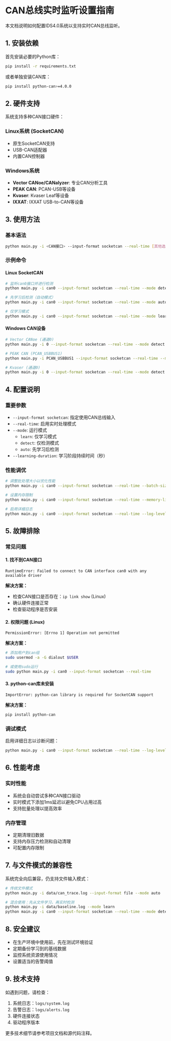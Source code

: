 # CAN总线实时监听设置指南

本文档说明如何配置IDS4.0系统以支持实时CAN总线监听。

## 1. 安装依赖

首先安装必要的Python库：

```bash
pip install -r requirements.txt
```

或者单独安装CAN库：

```bash
pip install python-can>=4.0.0
```

## 2. 硬件支持

系统支持多种CAN接口硬件：

### Linux系统 (SocketCAN)
- 原生SocketCAN支持
- USB-CAN适配器
- 内置CAN控制器

### Windows系统
- **Vector CANoe/CANalyzer**: 专业CAN分析工具
- **PEAK CAN**: PCAN-USB等设备
- **Kvaser**: Kvaser Leaf等设备
- **IXXAT**: IXXAT USB-to-CAN等设备

## 3. 使用方法

### 基本语法

```bash
python main.py -i <CAN接口> --input-format socketcan --real-time [其他选项]
```

### 示例命令

#### Linux SocketCAN
```bash
# 监听can0接口并进行检测
python main.py -i can0 --input-format socketcan --real-time --mode detect

# 先学习后检测（自动模式）
python main.py -i can0 --input-format socketcan --real-time --mode auto --learning-duration 300

# 仅学习模式
python main.py -i can0 --input-format socketcan --real-time --mode learn --learning-duration 120
```

#### Windows CAN设备
```bash
# Vector CANoe (通道0)
python main.py -i 0 --input-format socketcan --real-time --mode detect

# PEAK CAN (PCAN_USBBUS1)
python main.py -i PCAN_USBBUS1 --input-format socketcan --real-time --mode detect

# Kvaser (通道0)
python main.py -i 0 --input-format socketcan --real-time --mode detect
```

## 4. 配置说明

### 重要参数

- `--input-format socketcan`: 指定使用CAN总线输入
- `--real-time`: 启用实时处理模式
- `--mode`: 运行模式
  - `learn`: 仅学习模式
  - `detect`: 仅检测模式
  - `auto`: 先学习后检测
- `--learning-duration`: 学习阶段持续时间（秒）

### 性能调优

```bash
# 调整批处理大小以优化性能
python main.py -i can0 --input-format socketcan --real-time --batch-size 500

# 设置内存限制
python main.py -i can0 --input-format socketcan --real-time --memory-limit 2048

# 启用详细日志
python main.py -i can0 --input-format socketcan --real-time --log-level DEBUG --verbose
```

## 5. 故障排除

### 常见问题

#### 1. 找不到CAN接口
```
RuntimeError: Failed to connect to CAN interface can0 with any available driver
```

**解决方案：**
- 检查CAN接口是否存在：`ip link show` (Linux)
- 确认硬件连接正常
- 检查驱动程序是否安装

#### 2. 权限问题 (Linux)
```
PermissionError: [Errno 1] Operation not permitted
```

**解决方案：**
```bash
# 添加用户到can组
sudo usermod -a -G dialout $USER

# 或使用sudo运行
sudo python main.py -i can0 --input-format socketcan --real-time
```

#### 3. python-can库未安装
```
ImportError: python-can library is required for SocketCAN support
```

**解决方案：**
```bash
pip install python-can
```

### 调试模式

启用详细日志以诊断问题：

```bash
python main.py -i can0 --input-format socketcan --real-time --log-level DEBUG --verbose
```

## 6. 性能考虑

### 实时性能

- 系统会自动尝试多种CAN接口驱动
- 实时模式下添加1ms延迟以避免CPU占用过高
- 支持批量处理以提高效率

### 内存管理

- 定期清理旧数据
- 支持内存压力检测和自动清理
- 可配置内存限制

## 7. 与文件模式的兼容性

系统完全向后兼容，仍支持文件输入模式：

```bash
# 传统文件模式
python main.py -i data/can_trace.log --input-format file --mode auto

# 混合使用：先从文件学习，再实时检测
python main.py -i data/baseline.log --mode learn
python main.py -i can0 --input-format socketcan --real-time --mode detect
```

## 8. 安全建议

- 在生产环境中使用前，先在测试环境验证
- 定期备份学习到的基线数据
- 监控系统资源使用情况
- 设置适当的告警阈值

## 9. 技术支持

如遇到问题，请检查：

1. 系统日志：`logs/system.log`
2. 告警日志：`logs/alerts.log`
3. 硬件连接状态
4. 驱动程序版本

更多技术细节请参考项目文档和源代码注释。